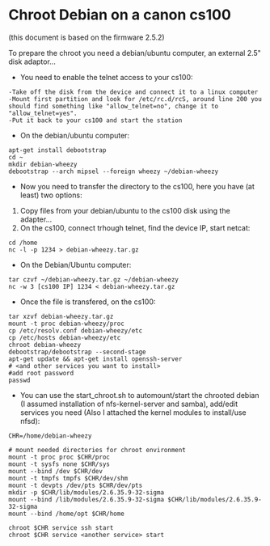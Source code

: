 # Chroot Debian on a canon cs100 

(this document is based on the firmware 2.5.2)

To prepare the chroot you need a debian/ubuntu computer, an external 2.5" disk adaptor...

* You need to enable the telnet access to your cs100:

```
-Take off the disk from the device and connect it to a linux computer
-Mount first partition and look for /etc/rc.d/rcS, around line 200 you should find something like "allow_telnet=no", change it to "allow_telnet=yes".
-Put it back to your cs100 and start the station

```
* On the debian/ubuntu computer:

```
apt-get install debootstrap
cd ~
mkdir debian-wheezy
debootstrap --arch mipsel --foreign wheezy ~/debian-wheezy

```
* Now you need to transfer the directory to the cs100, here you have (at least) two options:
1) Copy files from your debian/ubuntu to the cs100 disk using the adapter...
2) On the cs100, connect trhough telnet, find the device IP, start netcat:

```
cd /home
nc -l -p 1234 > debian-wheezy.tar.gz

```
* On the Debian/Ubuntu computer:

```
tar czvf ~/debian-wheezy.tar.gz ~/debian-wheezy
nc -w 3 [cs100 IP] 1234 < debian-wheezy.tar.gz

```
* Once the file is transfered, on the cs100:

```
tar xzvf debian-wheezy.tar.gz
mount -t proc debian-wheezy/proc
cp /etc/resolv.conf debian-wheezy/etc
cp /etc/hosts debian-wheezy/etc
chroot debian-wheezy
debootstrap/debootstrap --second-stage
apt-get update && apt-get install openssh-server 
# <and other services you want to install>
#add root password
passwd 

```

  * You can use the start_chroot.sh to automount/start the chrooted debian (I assumed installation of nfs-kernel-server and samba), add/edit services you need (Also I attached the kernel modules to install/use nfsd):

```
CHR=/home/debian-wheezy

# mount needed directories for chroot environment                                                 
mount -t proc proc $CHR/proc
mount -t sysfs none $CHR/sys
mount --bind /dev $CHR/dev
mount -t tmpfs tmpfs $CHR/dev/shm
mount -t devpts /dev/pts $CHR/dev/pts
mkdir -p $CHR/lib/modules/2.6.35.9-32-sigma
mount --bind /lib/modules/2.6.35.9-32-sigma $CHR/lib/modules/2.6.35.9-32-sigma
mount --bind /home/opt $CHR/home

chroot $CHR service ssh start
chroot $CHR service <another service> start
```
